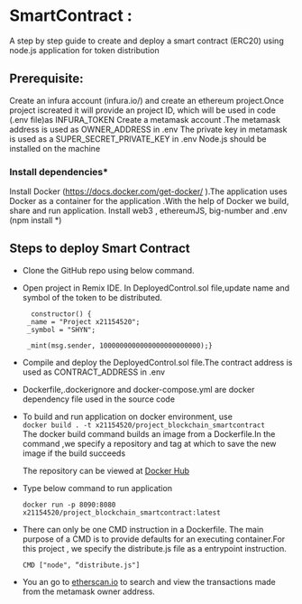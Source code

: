# SmartContract :

A step by step guide to create and deploy a smart contract (ERC20) using node.js application for token distribution

## Prerequisite:

Create an infura account (infura.io/)  and create an ethereum project.Once project iscreated it will provide an project ID, which will be used in code (.env file)as INFURA_TOKEN
Create a metamask account .The metamask address is used as OWNER_ADDRESS in .env
The private key in metamask is used as a SUPER_SECRET_PRIVATE_KEY in .env
Node.js should be installed on the machine

### Install dependencies*

Install Docker (https://docs.docker.com/get-docker/ ).The application uses Docker as a container for the application .With the help of Docker we build, share and run application.
Install web3 , ethereumJS, big-number and .env (npm install *)


## Steps to deploy Smart Contract
* Clone the GitHub repo using below command.
*  Open project in Remix IDE. In DeployedControl.sol file,update name and  symbol of the token to be distributed.
       
         constructor() {
        _name = "Project x21154520";
        _symbol = "SHYN";
        
        _mint(msg.sender, 1000000000000000000000000);}

*  Compile and deploy the DeployedControl.sol file.The contract address is used as CONTRACT_ADDRESS  in .env
*  Dockerfile,.dockerignore and docker-compose.yml are docker dependency file used in the source code
*  To build and run application on docker environment, use <br />
    `docker build . -t x21154520/project_blockchain_smartcontract` <br />
    The docker build command builds an image from a Dockerfile.In the command ,we specify a repository and tag at which to save the new image if the build succeeds

    The repository can be viewed at
    [Docker Hub](https://hub.docker.com/layers/203078292/x21154520/project_blockchain_smartcontract/latest/images/sha256-6426b28e461a9c288c5af7ca6fa074f02393b2255c6e4ceaab19174277d7edcd?context=repo)

*  Type below command to run application

    `docker run -p 8090:8080 x21154520/project_blockchain_smartcontract:latest`

*  There can only be one CMD instruction in a Dockerfile. The main purpose of a CMD is to provide defaults for an executing   container.For this project , we specify the distribute.js file as a entrypoint instruction.

    `CMD ["node", “distribute.js"]`

*  You an go to [etherscan.io](https://ropsten.etherscan.io/) to search and view the transactions made from the metamask owner address.

